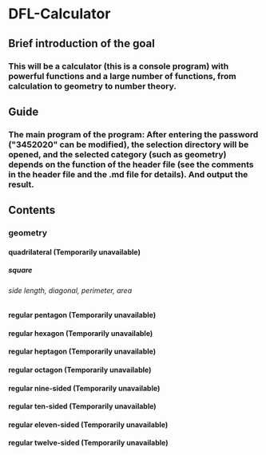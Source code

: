 # DFL-Calculator
## Brief introduction of the goal
### This will be a calculator (this is a console program) with powerful functions and a large number of functions, from calculation to geometry to number theory.
## Guide
### The main program of the program: After entering the password ("3452020" can be modified), the selection directory will be opened, and the selected category (such as geometry) depends on the function of the header file (see the comments in the header file and the .md file for details). And output the result.
## Contents
### geometry
#### quadrilateral (Temporarily unavailable)
##### square
###### side length, diagonal, perimeter, area
#### regular pentagon (Temporarily unavailable)
#### regular hexagon (Temporarily unavailable)
#### regular heptagon (Temporarily unavailable)
#### regular octagon (Temporarily unavailable)
#### regular nine-sided (Temporarily unavailable)
#### regular ten-sided (Temporarily unavailable)
#### regular eleven-sided (Temporarily unavailable)
#### regular twelve-sided (Temporarily unavailable)
